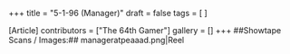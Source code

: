 +++
title = "5-1-96 (Manager)"
draft = false
tags = [ ]

[Article]
contributors = ["The 64th Gamer"]
gallery = []
+++
##Showtape Scans / Images:##
<gallery>
manageratpeaaad.png|Reel
</gallery>